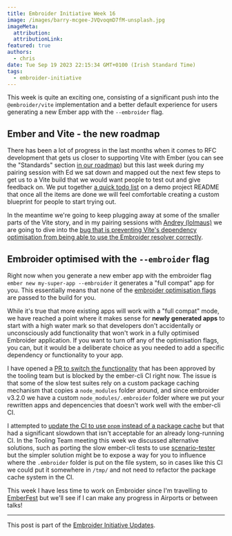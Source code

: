 ```yaml
---
title: Embroider Initiative Week 16
image: /images/barry-mcgee-JVQvoqmD7fM-unsplash.jpg
imageMeta:
  attribution:
  attributionLink:
featured: true
authors:
  - chris
date: Tue Sep 19 2023 22:15:34 GMT+0100 (Irish Standard Time)
tags:
  - embroider-initiative
---
```


This week is quite an exciting one, consisting of a significant push into the `@embroider/vite` implementation and a better default experience for users generating a new Ember app with the `--embroider` flag.

## Ember and Vite - the new roadmap

There has been a lot of progress in the last months when it comes to RFC development that gets us closer to supporting Vite with Ember (you can see the "Standards" section [in our roadmap](https://github.com/orgs/embroider-build/projects/1/views/1)) but this last week during my pairing session with Ed we sat down and mapped out the next few steps to get us to a Vite build that we would want people to test out and give feedback on. We put together [a quick todo list](https://github.com/mansona/ember-vite-app#todo-to-make-this-mainstream) on a demo project README that once all the items are done we will feel comfortable creating a custom blueprint for people to start trying out.

In the meantime we're going to keep plugging away at some of the smaller parts of the Vite story, and in my pairing sessions with [Andrey (lolmaus)](https://github.com/lolmaus) we are going to dive into the [bug that is preventing Vite's dependency optimisation from being able to use the Embroider resolver correctly](https://github.com/mansona/ember-vite-app/pull/1). 

## Embroider optimised with the `--embroider` flag

Right now when you generate a new ember app with the embroider flag `ember new my-super-app --embroider` it generates a "full compat" app for you. This essentially means that none of the [embroider optimisation flags](https://github.com/embroider-build/embroider#options) are passed to the build for you. 

While it's true that more existing apps will work with a "full compat" mode, we have reached a point where it makes sense for **newly generated apps** to start with a high water mark so that developers don't accidentally or unconsciously add functionality that won't work in a fully optimised Embroider application. If you want to turn off any of the optimisation flags, you can, but it would be a deliberate choice as you needed to add a specific dependency or functionality to your app.


I have opened a [PR to switch the functionality](https://github.com/ember-cli/ember-cli/pull/10370) that has been approved by the tooling team but is blocked by the ember-cli CI right now. The issue is that some of the slow test suites rely on a custom package caching mechanism that copies a `node_modules` folder around, and since embroider v3.2.0 we have a custom `node_modules/.embroider` folder where we put your rewritten apps and depencencies that doesn't work well with the ember-cli CI.

I attempted to [update the CI to use `pnpm` instead of a package cache](https://github.com/ember-cli/ember-cli/pull/10382) but that had a significant slowdown that isn't acceptable for an already long-running CI. In the Tooling Team meeting this week we discussed alternative solutions, such as porting the slow ember-cli tests to use [scenario-tester](https://github.com/embroider-build/scenario-tester) but the simpler solution might be to expose a way for you to influence where the `.embroider` folder is put on the file system, so in cases like this CI we could put it somewhere in `/tmp/` and not need to refactor the package cache system in the CI.

This week I have less time to work on Embroider since I'm travelling to [EmberFest](https://emberfest.eu/) but we'll see if I can make any progress in Airports or between talks!

--- 

This post is part of the [Embroider Initiative Updates](/embroider-initiative-updates).